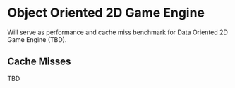 # Object Oriented 2D Game Engine

Will serve as performance and cache miss benchmark for Data Oriented 2D Game Engine (TBD).

## Cache Misses

TBD
